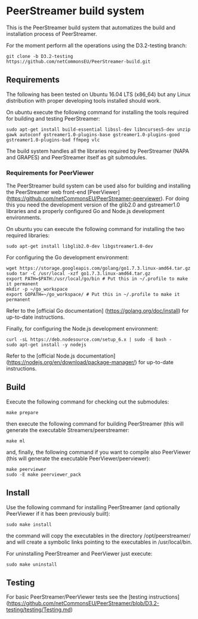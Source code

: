 PeerStreamer build system
===========================

This is the PeerStreamer build system that automatizes the build and installation
process of PeerStreamer.

For the moment perform all the operations using the D3.2-testing branch:

`git clone -b D3.2-testing
https://github.com/netCommonsEU/PeerStreamer-build.git`

## Requirements

The following has been tested on Ubuntu 16.04 LTS (x86_64) but any Linux
distribution with proper developing tools installed should work.

On ubuntu execute the following command for installing the tools required for
building and testing PeerStreamer:

`sudo apt-get install build-essential libssl-dev libncurses5-dev unzip gawk
autoconf gstreamer1.0-plugins-base gstreamer1.0-plugins-good
gstreamer1.0-plugins-bad ffmpeg vlc`

The build system handles all the libraries required by PeerStreamer (NAPA and
GRAPES) and PeerStreamer itself as git submodules.

### Requirements for PeerViewer

The PeerStreamer build system can be used also for building and installing the
PeerStreamer web front-end [PeerViewer]
(https://github.com/netCommonsEU/PeerStreamer-peerviewer). For doing this you
need the development version of the glib2.0 and gstreamer1.0 libraries and a
properly configured Go and Node.js development environments.

On ubuntu you can execute the following command for installing the two required
libraries:

`sudo apt-get install libglib2.0-dev libgstreamer1.0-dev`

For configuring the Go development environment:

```
wget https://storage.googleapis.com/golang/go1.7.3.linux-amd64.tar.gz
sudo tar -C /usr/local -xzf go1.7.3.linux-amd64.tar.gz
export PATH=$PATH:/usr/local/go/bin # Put this in ~/.profile to make it permanent
mkdir -p ~/go_workspace
export GOPATH=~/go_workspace/ # Put this in ~/.profile to make it permanent 
```

Refer to the [official Go documentation]
(https://golang.org/doc/install) for up-to-date instructions.

Finally, for configuring the Node.js development environment:

```
curl -sL https://deb.nodesource.com/setup_6.x | sudo -E bash -
sudo apt-get install -y nodejs
```

Refer to the [official Node.js documentation]
(https://nodejs.org/en/download/package-manager/) for up-to-date instructions.


## Build

Execute the following command for checking out the submodules:

`make prepare`

then execute the following command for building PeerStreamer (this will generate
the executable Streamers/peerstreamer:

`make ml`

and, finally, the following command if you want to compile also PeerViewer (this
will generate the executable PeerViewer/peerviewer):

```
make peerviewer
sudo -E make peerviewer_pack
```

## Install

Use the following command for installing PeerStreamer (and optionally PeerViewer
if it has been previously built):

`sudo make install`

the command will copy the executables in the directory /opt/peerstreamer/ and
will create a symbolic links pointing to the executables in
/usr/local/bin.

For uninstalling PeerStreamer and PeerViewer just execute:

`sudo make uninstall`

## Testing

For basic PeerStreamer/PeerViewer tests see the [testing instructions]
(https://github.com/netCommonsEU/PeerStreamer/blob/D3.2-testing/testing/Testing.md)
